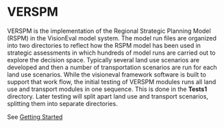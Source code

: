 # VERSPM #  
VERSPM is the implementation of the Regional Strategic Planning Model (RSPM) in the VisionEval model system. The model run files are organized into two directories to reflect how the RSPM model has been used in strategic assessments in which hundreds of model runs are carried out to explore the decision space. Typically several land use scenarios are developed and then a number of transportation scenarios are run for each land use scenarios. While the visioneval framework software is built to support that work flow, the initial testing of VERSPM modules runs all land use and transport modules in one sequence. This is done in the **Tests1** directory. Later testing will split apart land use and transport scenarios, splitting them into separate directories.

See [Getting Started](https://github.com/gregorbj/VisionEval/wiki/Getting-Started)